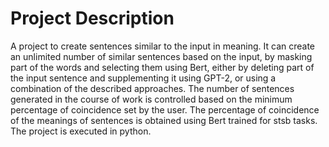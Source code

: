 # Project Description
A project to create sentences similar to the input in meaning. It can create an unlimited number of similar sentences based on the input, by masking part of the words and selecting them using Bert, either by deleting part of the input sentence and supplementing it using GPT-2, or using a combination of the described approaches. The number of sentences generated in the course of work is controlled based on the minimum percentage of coincidence set by the user. The percentage of coincidence of the meanings of sentences is obtained using Bert trained for stsb tasks. The project is executed in python.
